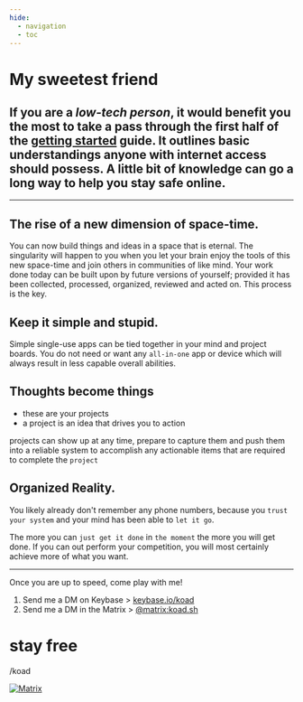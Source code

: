 ```yaml
---
hide:
  - navigation
  - toc
---
```


# My sweetest friend
<!-- # Why are you _now_ __here__? -->

## If you are a _low-tech person_, it would benefit you the most to take a pass through the first half of the [getting started](https://docs.koad.sh/getting-started/) guide.  It outlines basic understandings anyone with internet access should possess.  A little bit of knowledge can go a long way to help you stay safe online.

---

## The rise of a new dimension of space-time.  

You can now build things and ideas in a space that is eternal.  The singularity will happen to you when you let your brain enjoy the tools of this new space-time and join others in communities of like mind.  Your work done today can be built upon by future versions of yourself; provided it has been collected, processed, organized, reviewed and acted on.  This process is the key.

## Keep it simple and stupid.

Simple single-use apps can be tied together in your mind and project boards.  You do not need or want any `all-in-one` app or device which will always result in less capable overall abilities. 

## Thoughts become things  

- these are your projects
- a project is an idea that drives you to action

projects can show up at any time, prepare to capture them and push them into a reliable system to accomplish any actionable items that are required to complete the `project`

<!-- "in the beginning, __God said__" -->


## Organized Reality.

You likely already don't remember any phone numbers, because you `trust your system` and your mind has been able to `let it go`.

The more you can `just get it done` in `the moment` the more you will get done.  If you can out perform your competition, you will most certainly achieve more of what you want.

---

Once you are up to speed, come play with me!    
1. Send me a DM on Keybase > [keybase.io/koad](https://keybase.io/koad/chat)  
2. Send me a DM in the Matrix > [@matrix:koad.sh](https://matrix.to/#/@matrix:koad.sh)   

# stay free
/koad


[![Matrix](/assets/badges/matrix/documentation.svg)](https://matrix.to/#/#documentation:koad.sh?via=koad.sh)
